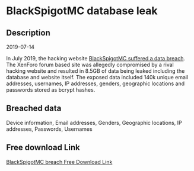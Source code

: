 # BlackSpigotMC database leak

## Description

2019-07-14

In July 2019, the hacking website <a href="https://blackspigot.com/" target="_blank" rel="noopener">BlackSpigotMC suffered a data breach</a>. The XenForo forum based site was allegedly compromised by a rival hacking website and resulted in 8.5GB of data being leaked including the database and website itself. The exposed data included 140k unique email addresses, usernames, IP addresses, genders, geographic locations and passwords stored as bcrypt hashes.

## Breached data

Device information, Email addresses, Genders, Geographic locations, IP addresses, Passwords, Usernames

## Free download Link

[BlackSpigotMC breach Free Download Link](https://tinyurl.com/2b2k277t)
